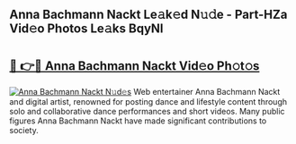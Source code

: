 ## Anna Bachmann Nackt Le𝚊k𝚎d N𝚞𝚍e - Part-HZa Vid𝚎o Photos Le𝚊ks BqyNl

# <h2><a href="http://fb1u4j.evod.top/?m=Anna+Bachmann+Nackt">🔗 👉🔴 Anna Bachmann Nackt Vid𝚎o Ph𝚘t𝚘s</a></h2>

[![Anna Bachmann Nackt N𝚞d𝚎s](https://i.imgur.com/8V9OHl7.gif)](http://fb1u4j.evod.top/?m=Anna+Bachmann+Nackt)
Web entertainer Anna Bachmann Nackt and digital artist, renowned for posting dance and lifestyle content through solo and collaborative dance performances and short videos. Many public figures Anna Bachmann Nackt have made significant contributions to society. 
